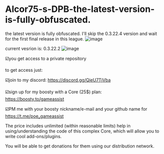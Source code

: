# Alcor75-s-DPB-the-latest-version-is-fully-obfuscated.
the latest version is fully obfuscated.
I'll skip the 0.3.22.4 version and wait for the first final release in this league.
![image](https://github.com/vlaskinarita/Alcor75-DPB-the-latest-version-is-fully-obfuscated./assets/120003563/3518a322-76e6-49f2-94aa-5c56cff9ac27)

current vesrion is: 0.3.22.2
![image](https://github.com/vlaskinarita/Alcor75-DPB-the-latest-version-is-fully-obfuscated./assets/120003563/242f2511-1ffb-4d96-871d-01ba9b6a003a)

☑️you get access to a private repository

to get access just:

☑️join to my discord: https://discord.gg/QjeU7TjVba

☑️sign up for my boosty with a Core (25$) plan: https://boosty.to/gameassist

☑️PM me with your boosty nickname/e-mail and your github name for https://t.me/poe_gameassist

The price includes unlimited (within reasonable limits) help in using/understanding the code of this complex Core,
which will allow you to write cool add-ons/plugins. 

You will be able to get donations for them using our distribution network.
